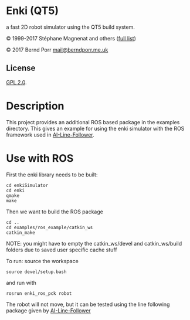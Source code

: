 # Enki (QT5)

a fast 2D robot simulator using the QT5 build system.

© 1999-2017 Stéphane Magnenat and others ([full list](AUTHORS))

© 2017 Bernd Porr <mail@berndporr.me.uk>


## License

[GPL 2.0](LICENSE).

# Description
This project provides an additional ROS based package in the examples directory. This gives an example for using the enki simulator with the ROS framework used in [AI-Line-Follower](https://github.com/a2198699s/AI-Line-Follower).

# Use with ROS

First the enki library needs to be built:
```
cd enkiSimulator
cd enki
qmake
make
```

Then we want to build the ROS package
```
cd ..
cd examples/ros_example/catkin_ws
catkin_make
```
NOTE: you might have to empty the catkin_ws/devel and catkin_ws/build folders due to saved user specific cache stuff

To run:
source the workspace
```
source devel/setup.bash
```
and run with
```
rosrun enki_ros_pck robot
```

The robot will not move, but it can be tested using the line following package given by [AI-Line-Follower](https://github.com/a2198699s/AI-Line-Follower/tree/master/ros_packages) 
